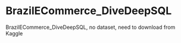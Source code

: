 # BrazilECommerce_DiveDeepSQL
BrazilECommerce_DiveDeepSQL, no dataset, need to download from Kaggle
